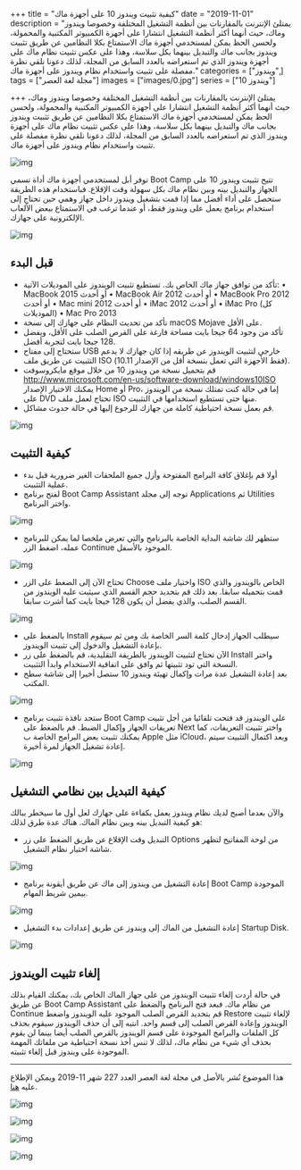 +++
title = "كيفية تثبيت ويندوز 10 على أجهزة ماك"
date = "2019-11-01"
description = "يمتلئ الإنترنت بالمقارنات بين أنظمة التشغيل المختلفة وخصوصا ويندوز وماك، حيث أنهما أكثر أنظمة التشغيل انتشارا على أجهزة الكمبيوتر المكتبية والمحمولة، ولحسن الحظ يمكن لمستخدمي أجهزة ماك الاستمتاع بكلا النظامين عن طريق تثبيت ويندوز بجانب ماك والتبديل بينهما بكل سلاسة، وهذا على عكس تثبيت نظام ماك على أجهزة ويندوز الذي تم استعراضه بالعدد السابق من المجلة، لذلك دعونا نلقي نظرة مفصلة على تثبيت واستخدام نظام ويندوز على أجهزة ماك."
categories = ["ويندوز",]
tags = ["مجلة لغة العصر"]
images = ["images/0.jpg"]
series = ["ويندوز 10"]

+++
يمتلئ الإنترنت بالمقارنات بين أنظمة التشغيل المختلفة وخصوصا ويندوز وماك، حيث أنهما أكثر أنظمة التشغيل انتشارا على أجهزة الكمبيوتر المكتبية والمحمولة، ولحسن الحظ يمكن لمستخدمي أجهزة ماك الاستمتاع بكلا النظامين عن طريق تثبيت ويندوز بجانب ماك والتبديل بينهما بكل سلاسة، وهذا على عكس تثبيت نظام ماك على أجهزة ويندوز الذي تم استعراضه بالعدد السابق من المجلة، لذلك دعونا نلقي نظرة مفصلة على تثبيت واستخدام نظام ويندوز على أجهزة ماك.

![img](images/0.jpg)

توفر أبل لمستخدمي أجهزة ماك أداة تسمي Boot Camp تتيح تثبيت ويندوز 10 على الجهاز والتبديل بينه وبين نظام ماك بكل سهولة وقت الإقلاع. فباستخدام هذه الطريقة ستحصل على أداء أفضل مما إذا قمت بتشغيل ويندوز داخل جهاز وهمي حين تحتاج إلى استخدام برنامج يعمل على ويندوز فقط، أو عندما ترغب في الاستمتاع ببعض الألعاب الإلكترونية على جهازك.

![img](images/bootcamp.jpg)

## قبل البدء

- تأكد من توافق جهاز ماك الخاص بك. تستطيع تثبيت الويندوز على الموديلات الآتية:
    • MacBook 2015 أو أحدث
    • MacBook Air 2012 أو أحدث
    • MacBook Pro 2012 أو أحدث
    • Mac mini 2012 أو أحدث
    • iMac 2012 أو أحدث
    • iMac Pro (كل الموديلات)
    • Mac Pro 2013
- تأكد من تحديث النظام على جهازك إلى نسخة macOS Mojave على الأقل.
- تأكد من وجود 64 جيجا بايت مساحة فارغة على القرص الصلب على الأقل، ويفضل 128 جيجا بايت لتجربة أفضل.
- ستحتاج إلى مفتاح USB خارجي لتثبيت الويندوز عن طريقه إذا كان جهازك لا يدعم التثبيت عن طريق ملف ISO (فقط الأجهزة التي تعمل بنسخة أقل من الإصدار 10.11).
- قم بتحميل نسخة من ويندوز 10 من خلال موقع مايكروسوفت http://www.microsoft.com/en-us/software-download/windows10ISO يمكنك الاختيار الإصدار Home أو Pro، إما في حالة كنت تمتلك نسخة من الويندوز على DVD تحتاج لعمل ملف ISO منها حتى تستطيع استخدامها في التثبيت.
- قم بعمل نسخة احتياطية كاملة من جهازك للرجوع إليها في حالة حدوث مشاكل.

![img](images/windows-10-iso.jpg)

## كيفية التثبيت

- أولا قم بإغلاق كافة البرامج المفتوحة وأزل جميع الملحقات الغير ضرورية قبل بدء عملية التثبيت.
- لفتح برنامج Boot Camp Assistant توجه إلى مجلد Applications ثم Utilities واختر البرنامج.

![img](images/Utilities.jpg)

- ستظهر لك شاشة البداية الخاصة بالبرنامج والتي تعرض ملخصا لما يمكن للبرنامج عمله، اضغط الزر Continue الموجود بالأسفل.

![img](images/1.png)

- تحتاج الآن إلى الضغط على الزر Choose واختيار ملف ISO الخاص بالويندوز والذي قمت بتحميله سابقا. بعد ذلك قم بتحديد حجم القسم الذي سيثبت عليه الويندوز من القسم الصلب، والذي يفضل أن يكون 128 جيجا بايت كما أشرت سابقا.

![img](images/2.png)

- بالضغط على Install سيطلب الجهاز إدخال كلمة السر الخاصة بك ومن ثم سيقوم بإعادة التشغيل والدخول إلى تثبيت الويندوز.
- الآن تحتاج لتثبيت الويندوز بالطريقة التقليدية، قم بالضغط على زر Install واختر النسخة التي تود تثبيتها ثم وافق على اتفاقية الاستخدام وابدأ التثبيت.
- بعد إعادة التشغيل عدة مرات وإكمال تهيئة ويندوز 10 ستصل أخيرا إلى شاشة سطح المكتب.

![img](images/3.png)

- ستجد نافذة تثبيت برنامج Boot Camp على الويندوز قد فتحت تلقائيا من أجل تثبيت تعريفات الجهاز وإكمال الضبط. قم بالضغط على Next واختر تثبيت التعريفات، كما يمكنك تثبيت بعض البرامج الخاصة ب Apple مثل iCloud، وبعد اكتمال التثبيت سيتم إعادة تشغيل الجهاز لمرة أخيرة.

![img](images/4.jpg)

## كيفية التبديل بين نظامي التشغيل

والآن بعدما أصبح لديك نظام ويندوز يعمل بكفاءة على جهازك لعل أول ما سيخطر ببالك هو كيفية التبديل بينه وبين نظام الماك. هناك عدة طرق لذلك:

- التبديل وقت الإقلاع عن طريق الضغط على زر Options من لوحة المفاتيح لتظهر شاشة اختيار نظام التشغيل.

![img](images/5.png)

- إعادة التشغيل من ويندوز إلى ماك عن طريق أيقونة برنامج Boot Camp الموجودة بيمين شريط المهام.

![img](images/6.jpg)

- إعادة التشغيل من الماك إلى ويندوز عن طريق إعدادات بدء التشغيل Startup Disk.

![img](images/7.jpg)

## إلغاء تثبيت الويندوز

في حالة أردت إلغاء تثبيت الويندوز من على جهاز الماك الخاص بك، يمكنك القيام بذلك عن طريق Boot Camp Assistant من نظام ماك. فبعد فتح البرنامج والضغط على Continue قم بتحديد القرص الصلب الموجود عليه الويندوز واضغط Restore لإلغاء تثبيت الويندوز وإعادة القرص الصلب إلى قسم واحد. انتبه إلى أن حذف الويندوز سيقوم بحذف كل الملفات والبرامج الموجودة على قسم الويندوز بالقرص الصلب أيضا بينما لن يقوم بحذف أي شيء من نظام ماك، لذلك لا تنس أخذ نسخة احتياطية من ملفاتك المهمة الموجودة على ويندوز قبل إلغاء تثبيته.

---

هذا الموضوع نُشر باﻷصل في مجلة لغة العصر العدد 227 شهر 11-2019 ويمكن الإطلاع عليه [هنا](https://drive.google.com/file/d/10_uUXDTX1psx9R0idHxg1uwsmOxVrQ5R/view?usp=sharing).

![img](images/227-1.png)

![img](images/227-2.png)

![img](images/227-3.png)

![img](images/227-4.png)

